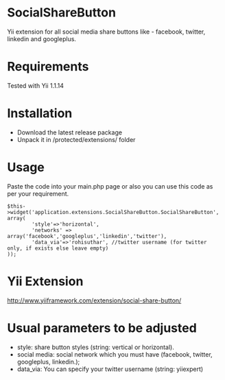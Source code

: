 SocialShareButton
=================

Yii extension for all social media share buttons like - facebook, twitter, linkedin and googleplus.


Requirements
============

Tested with Yii 1.1.14


Installation
============

- Download the latest release package
- Unpack it in /protected/extensions/ folder


Usage
=====

Paste the code into your main.php page or also you can use this code as per your requirement.

~~~
$this->widget('application.extensions.SocialShareButton.SocialShareButton', array(
		'style'=>'horizontal',
        'networks' => array('facebook','googleplus','linkedin','twitter'),
		'data_via'=>'rohisuthar', //twitter username (for twitter only, if exists else leave empty)
));
~~~


Yii Extension
=============

http://www.yiiframework.com/extension/social-share-button/


Usual parameters to be adjusted
===============================

- style: share button styles (string: vertical or horizontal).
- social media: social network which you must have (facebook, twitter, googleplus, linkedin.);
- data_via: You can specify your twitter username (string: yiiexpert)
